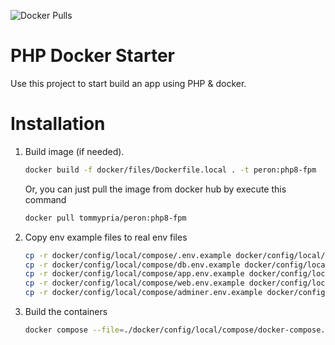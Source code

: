 ![Docker Pulls](https://img.shields.io/docker/pulls/tommypria/peron)

# PHP Docker Starter

Use this project to start build an app using PHP & docker.

# Installation

1. Build image (if needed).
   ```bash
   docker build -f docker/files/Dockerfile.local . -t peron:php8-fpm
   ```
   Or, you can just pull the image from docker hub by execute this command
   ```bash
   docker pull tommypria/peron:php8-fpm
   ```
2. Copy env example files to real env files
   ```bash
   cp -r docker/config/local/compose/.env.example docker/config/local/compose/.env
   cp -r docker/config/local/compose/db.env.example docker/config/local/compose/db.env
   cp -r docker/config/local/compose/app.env.example docker/config/local/compose/app.env
   cp -r docker/config/local/compose/web.env.example docker/config/local/compose/web.env
   cp -r docker/config/local/compose/adminer.env.example docker/config/local/compose/adminer.env
   ```
3. Build the containers
   ```bash
   docker compose --file=./docker/config/local/compose/docker-compose.yml --env-file=./docker/config/local/compose/.env up -d
   ```
